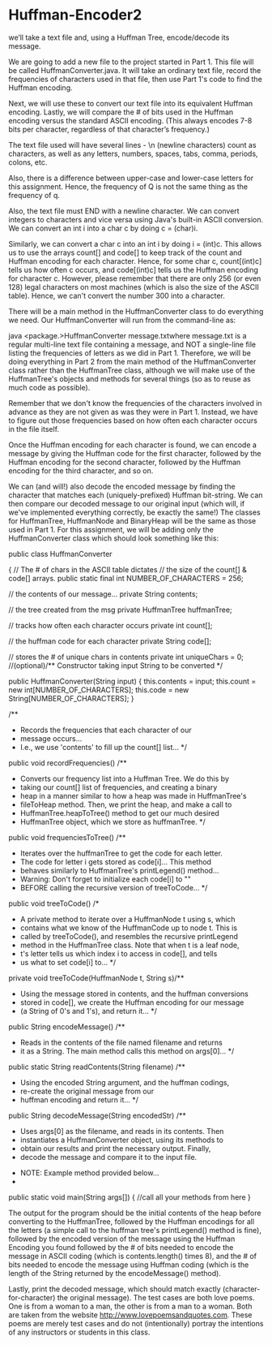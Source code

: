 # Huffman-Encoder2

we’ll take a text file and, using a Huffman Tree, encode/decode its
message.

We are going to add a new file to the project started in Part 1. This file will be called
HuffmanConverter.java. It will take an ordinary text file, record the frequencies of characters
used in that file, then use Part 1's code to find the Huffman encoding. 

Next, we will use these to
convert our text file into its equivalent Huffman encoding. Lastly, we will compare the # of bits
used in the Huffman encoding versus the standard ASCII encoding. (This always encodes 7-8
bits per character, regardless of that character’s frequency.)

The text file used will have several lines - \n (newline characters) count as characters, as well
as any letters, numbers, spaces, tabs, comma, periods, colons, etc. 

Also, there is a difference
between upper-case and lower-case letters for this assignment. Hence, the frequency of Q is not
the same thing as the frequency of q. 

Also, the text file must END with a newline character.
We can convert integers to characters and vice versa using Java's built-in ASCII conversion.
We can convert an int i into a char c by doing c = (char)i. 

Similarly, we can convert a
char c into an int i by doing i = (int)c. This allows us to use the arrays count[] and
code[] to keep track of the count and Huffman encoding for each character. Hence, for some
char c, count[(int)c] tells us how often c occurs, and code[(int)c] tells us the
Huffman encoding for character c. However, please remember that there are only 256 (or even
128) legal characters on most machines (which is also the size of the ASCII table). Hence, we
can't convert the number 300 into a character.

There will be a main method in the HuffmanConverter class to do everything we need. Our
HuffmanConverter will run from the command-line as:

java <package.>HuffmanConverter message.txtwhere message.txt is a regular multi-line text file containing a message, and NOT a
single-line file listing the frequencies of letters as we did in Part 1. Therefore, we will be doing
everything in Part 2 from the main method of the HuffmanConverter class rather than the
HuffmanTree class, although we will make use of the HuffmanTree's objects and methods for
several things (so as to reuse as much code as possible). 

Remember that we don't know the
frequencies of the characters involved in advance as they are not given as was they were in
Part 1. Instead, we have to figure out those frequencies based on how often each character
occurs in the file itself.

Once the Huffman encoding for each character is found, we can encode a message by giving
the Huffman code for the first character, followed by the Huffman encoding for the second
character, followed by the Huffman encoding for the third character, and so on. 

We can (and
will!) also decode the encoded message by finding the character that matches each
(uniquely-prefixed) Huffman bit-string. We can then compare our decoded message to our
original input (which will, if we've implemented everything correctly, be exactly the same!)
The classes for HuffmanTree, HuffmanNode and BinaryHeap will be the same as those used in
Part 1. For this assignment, we will be adding only the HuffmanConverter class which should
look something like this:

public class HuffmanConverter

{
// The # of chars in the ASCII table dictates
// the size of the count[] & code[] arrays.
public static final int NUMBER_OF_CHARACTERS = 256;

// the contents of our message...
private String contents;

// the tree created from the msg
private HuffmanTree huffmanTree;

// tracks how often each character occurs
private int count[];

// the huffman code for each character
private String code[];

// stores the # of unique chars in contents
private int uniqueChars = 0; //(optional)/** Constructor taking input String to be converted */

public HuffmanConverter(String input)
{
this.contents = input;
this.count = new int[NUMBER_OF_CHARACTERS];
this.code = new String[NUMBER_OF_CHARACTERS];
}

/**
* Records the frequencies that each character of our
* message occurs...
* I.e., we use 'contents' to fill up the count[] list...
*/

public void recordFrequencies()
/**
* Converts our frequency list into a Huffman Tree. We do this by
* taking our count[] list of frequencies, and creating a binary
* heap in a manner similar to how a heap was made in HuffmanTree's
* fileToHeap method. Then, we print the heap, and make a call to
* HuffmanTree.heapToTree() method to get our much desired
* HuffmanTree object, which we store as huffmanTree.
*/

public void frequenciesToTree()
/**
* Iterates over the huffmanTree to get the code for each letter.
* The code for letter i gets stored as code[i]... This method
* behaves similarly to HuffmanTree's printLegend() method...
* Warning: Don't forget to initialize each code[i] to ""
* BEFORE calling the recursive version of treeToCode...
*/

public void treeToCode()
/*
* A private method to iterate over a HuffmanNode t using s, which
* contains what we know of the HuffmanCode up to node t. This is
* called by treeToCode(), and resembles the recursive printLegend
* method in the HuffmanTree class. Note that when t is a leaf node,
* t's letter tells us which index i to access in code[], and tells
* us what to set code[i] to...
*/

private void treeToCode(HuffmanNode t, String s)/**
* Using the message stored in contents, and the huffman conversions
* stored in code[], we create the Huffman encoding for our message
* (a String of 0's and 1's), and return it...
*/

public String encodeMessage()
/**
* Reads in the contents of the file named filename and returns
* it as a String. The main method calls this method on args[0]...
*/

public static String readContents(String filename)
/**
* Using the encoded String argument, and the huffman codings,
* re-create the original message from our
* huffman encoding and return it...
*/

public String decodeMessage(String encodedStr)
/**
* Uses args[0] as the filename, and reads in its contents. Then
* instantiates a HuffmanConverter object, using its methods to
* obtain our results and print the necessary output. Finally,
* decode the message and compare it to the input file.<p>
* NOTE: Example method provided below...
*
  
public static void main(String args[])
{
//call all your methods from here
}

The output for the program should be the initial contents of the heap before converting to the
HuffmanTree, followed by the Huffman encodings for all the letters (a simple call to the huffman
tree's printLegend() method is fine), followed by the encoded version of the message using the
Huffman Encoding you found followed by the # of bits needed to encode the message in ASCII
coding (which is contents.length() times 8), and the # of bits needed to encode the message
using Huffman coding (which is the length of the String returned by the encodeMessage()
method). 

Lastly, print the decoded message, which should match exactly
(character-for-character) the original message). The test cases are both love poems. One is from a woman to a man, the other is
from a man to a woman. Both are taken from the website http://www.lovepoemsandquotes.com.
These poems are merely test cases and do not (intentionally) portray the intentions of any
instructors or students in this class.
